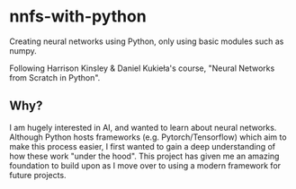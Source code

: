 # nnfs-with-python

Creating neural networks using Python, only using basic modules such as numpy. 

Following Harrison Kinsley & Daniel Kukieła's course, "Neural Networks from Scratch in Python".

## Why?

I am hugely interested in AI, and wanted to learn about neural networks. Although Python hosts frameworks (e.g. Pytorch/Tensorflow) which aim to make this process easier, I first wanted to gain a deep understanding of how these work "under the hood". This project has given me an amazing foundation to build upon as I move over to using a modern framework for future projects. 
